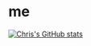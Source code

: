 # me

[![Chris's GitHub stats](https://github-readme-stats.vercel.app/api?username=excid3&count_private=true&show_icons=true&include_all_commits=true)](https://github.com/excid3/github-readme-stats)
